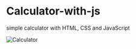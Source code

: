 # Calculator-with-js
simple calculator with HTML, CSS and JavaScript


![Calculator]([https://example.com/github-logo.png](https://github.com/rahul-sharma-alx/Calculator-with-js/blob/main/Screenshot%202024-03-01%20214718.png)https://github.com/rahul-sharma-alx/Calculator-with-js/blob/main/Screenshot%202024-03-01%20214718.png)

